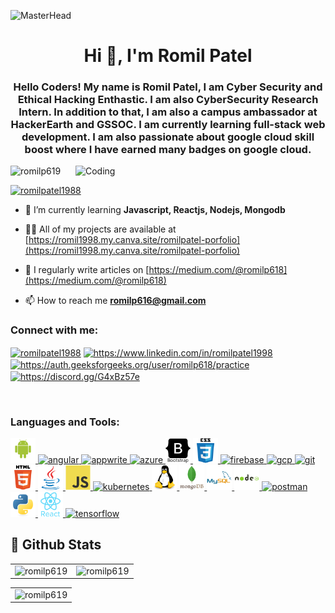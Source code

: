 ![MasterHead](https://repository-images.githubusercontent.com/588181932/e36ec678-7984-4cdd-8e4c-a3932772ff8e)
<h1 align="center">Hi 👋, I'm Romil Patel</h1>
<h3 align="center">Hello Coders! My name is Romil Patel, I am Cyber Security and Ethical Hacking Enthastic. I am also CyberSecurity Research Intern. In addition to that, I am also a campus ambassador at HackerEarth and GSSOC. I am currently learning full-stack web development. I am also passionate about google cloud skill boost where I have earned many badges on google cloud.</h3>
<img align="right" alt="Coding" width="400" src="https://cdn.dribbble.com/users/1162077/screenshots/3848914/programmer.gif">
<p align="left"> <img src="https://komarev.com/ghpvc/?username=romilp619&label=Profile%20views&color=0e75b6&style=flat" alt="romilp619" /> </p>

<p align="left"> <a href="https://twitter.com/romilpatel1988" target="blank"><img src="https://img.shields.io/twitter/follow/romilpatel1988?logo=twitter&style=for-the-badge" alt="romilpatel1988" /></a> </p>

- 🌱 I’m currently learning **Javascript, Reactjs, Nodejs, Mongodb**

- 👨‍💻 All of my projects are available at [https://romil1998.my.canva.site/romilpatel-porfolio](https://romil1998.my.canva.site/romilpatel-porfolio)

- 📝 I regularly write articles on [https://medium.com/@romilp618](https://medium.com/@romilp618)

- 📫 How to reach me **romilp616@gmail.com**

<h3 align="left">Connect with me:</h3>
<p align="left">
<a href="https://twitter.com/romilpatel1988" target="blank"><img align="center" src="https://raw.githubusercontent.com/rahuldkjain/github-profile-readme-generator/master/src/images/icons/Social/twitter.svg" alt="romilpatel1988" height="30" width="40" /></a>
<a href="https://linkedin.com/in/https://www.linkedin.com/in/romilpatel1998" target="blank"><img align="center" src="https://raw.githubusercontent.com/rahuldkjain/github-profile-readme-generator/master/src/images/icons/Social/linked-in-alt.svg" alt="https://www.linkedin.com/in/romilpatel1998" height="30" width="40" /></a>
<a href="https://auth.geeksforgeeks.org/user/https://auth.geeksforgeeks.org/user/romilp618/practice" target="blank"><img align="center" src="https://raw.githubusercontent.com/rahuldkjain/github-profile-readme-generator/master/src/images/icons/Social/geeks-for-geeks.svg" alt="https://auth.geeksforgeeks.org/user/romilp618/practice" height="30" width="40" /></a>
<a href="https://discord.gg/https://discord.gg/G4xBz57e" target="blank"><img align="center" src="https://raw.githubusercontent.com/rahuldkjain/github-profile-readme-generator/master/src/images/icons/Social/discord.svg" alt="https://discord.gg/G4xBz57e" height="30" width="40" /></a>
</p>
<img src="https://www.animatedimages.org/data/media/562/animated-line-image-0111.gif" width="1000" height="2" />

<h3 align="left">Languages and Tools:</h3>
<p align="left"> <a href="https://developer.android.com" target="_blank" rel="noreferrer"> <img src="https://raw.githubusercontent.com/devicons/devicon/master/icons/android/android-original-wordmark.svg" alt="android" width="40" height="40"/> </a> <a href="https://angular.io" target="_blank" rel="noreferrer"> <img src="https://angular.io/assets/images/logos/angular/angular.svg" alt="angular" width="40" height="40"/> </a> <a href="https://appwrite.io" target="_blank" rel="noreferrer"> <img src="https://www.vectorlogo.zone/logos/appwriteio/appwriteio-icon.svg" alt="appwrite" width="40" height="40"/> </a> <a href="https://azure.microsoft.com/en-in/" target="_blank" rel="noreferrer"> <img src="https://www.vectorlogo.zone/logos/microsoft_azure/microsoft_azure-icon.svg" alt="azure" width="40" height="40"/> </a> <a href="https://getbootstrap.com" target="_blank" rel="noreferrer"> <img src="https://raw.githubusercontent.com/devicons/devicon/master/icons/bootstrap/bootstrap-plain-wordmark.svg" alt="bootstrap" width="40" height="40"/> </a> <a href="https://www.w3schools.com/css/" target="_blank" rel="noreferrer"> <img src="https://raw.githubusercontent.com/devicons/devicon/master/icons/css3/css3-original-wordmark.svg" alt="css3" width="40" height="40"/> </a> <a href="https://firebase.google.com/" target="_blank" rel="noreferrer"> <img src="https://www.vectorlogo.zone/logos/firebase/firebase-icon.svg" alt="firebase" width="40" height="40"/> </a> <a href="https://cloud.google.com" target="_blank" rel="noreferrer"> <img src="https://www.vectorlogo.zone/logos/google_cloud/google_cloud-icon.svg" alt="gcp" width="40" height="40"/> </a> <a href="https://git-scm.com/" target="_blank" rel="noreferrer"> <img src="https://www.vectorlogo.zone/logos/git-scm/git-scm-icon.svg" alt="git" width="40" height="40"/> </a> <a href="https://www.w3.org/html/" target="_blank" rel="noreferrer"> <img src="https://raw.githubusercontent.com/devicons/devicon/master/icons/html5/html5-original-wordmark.svg" alt="html5" width="40" height="40"/> </a> <a href="https://www.java.com" target="_blank" rel="noreferrer"> <img src="https://raw.githubusercontent.com/devicons/devicon/master/icons/java/java-original.svg" alt="java" width="40" height="40"/> </a> <a href="https://developer.mozilla.org/en-US/docs/Web/JavaScript" target="_blank" rel="noreferrer"> <img src="https://raw.githubusercontent.com/devicons/devicon/master/icons/javascript/javascript-original.svg" alt="javascript" width="40" height="40"/> </a> <a href="https://kubernetes.io" target="_blank" rel="noreferrer"> <img src="https://www.vectorlogo.zone/logos/kubernetes/kubernetes-icon.svg" alt="kubernetes" width="40" height="40"/> </a> <a href="https://www.linux.org/" target="_blank" rel="noreferrer"> <img src="https://raw.githubusercontent.com/devicons/devicon/master/icons/linux/linux-original.svg" alt="linux" width="40" height="40"/> </a> <a href="https://www.mongodb.com/" target="_blank" rel="noreferrer"> <img src="https://raw.githubusercontent.com/devicons/devicon/master/icons/mongodb/mongodb-original-wordmark.svg" alt="mongodb" width="40" height="40"/> </a> <a href="https://www.mysql.com/" target="_blank" rel="noreferrer"> <img src="https://raw.githubusercontent.com/devicons/devicon/master/icons/mysql/mysql-original-wordmark.svg" alt="mysql" width="40" height="40"/> </a> <a href="https://nodejs.org" target="_blank" rel="noreferrer"> <img src="https://raw.githubusercontent.com/devicons/devicon/master/icons/nodejs/nodejs-original-wordmark.svg" alt="nodejs" width="40" height="40"/> </a> <a href="https://postman.com" target="_blank" rel="noreferrer"> <img src="https://www.vectorlogo.zone/logos/getpostman/getpostman-icon.svg" alt="postman" width="40" height="40"/> </a> <a href="https://www.python.org" target="_blank" rel="noreferrer"> <img src="https://raw.githubusercontent.com/devicons/devicon/master/icons/python/python-original.svg" alt="python" width="40" height="40"/> </a> <a href="https://reactjs.org/" target="_blank" rel="noreferrer"> <img src="https://raw.githubusercontent.com/devicons/devicon/master/icons/react/react-original-wordmark.svg" alt="react" width="40" height="40"/> </a> <a href="https://www.tensorflow.org" target="_blank" rel="noreferrer"> <img src="https://www.vectorlogo.zone/logos/tensorflow/tensorflow-icon.svg" alt="tensorflow" width="40" height="40"/> </a> </p>

## 💫 Github Stats

<table>    
<tr>
  <td align="center">
    <img width="400" src="https://github-readme-streak-stats.herokuapp.com?user=romilp619&theme=monokai&background=000000&border=FFFFFF&fire=FFF244&currStreakNum=17F6F0&sideNums=11FDFF&dates=CDEB40&sideLabels=FF28D2" alt="romilp619" />
  </td>
  <td align="center">
    <img width="365" src="https://github-readme-stats.vercel.app/api?username=romilp619&theme=highcontrast&hide_border=false&include_all_commits=false&count_private=false" alt="romilp619" /> 
  </td>
</tr>
</table>

<table>    
<tr>
  <td align="center">
    <img height="190" width="792" src="https://github-readme-stats.vercel.app/api/top-langs/?username=romilp619&theme=highcontrast&hide_border=false&include_all_commits=false&count_private=false&layout=compact" alt="romilp619" /> 
  </td>
</tr>
</table>


